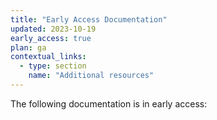 ```yaml
---
title: "Early Access Documentation"
updated: 2023-10-19
early_access: true
plan: ga
contextual_links:
  - type: section
    name: "Additional resources"
---
```


The following documentation is in early access:

